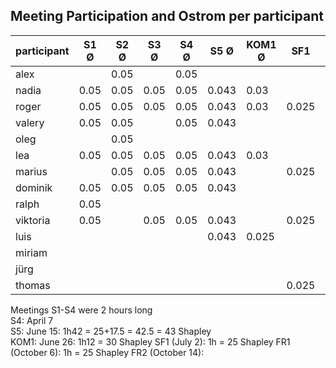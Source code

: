 ## Meeting Participation and Ostrom per participant

| participant | S1 Ø | S2 Ø | S3 Ø | S4 Ø | S5 Ø | KOM1 Ø | SF1 | FR1 | Total |
| --- | --- | --- | --- |--- |--- |--- |--- |---|---|
| alex |  | 0.05 |  | 0.05 |  |  |  | | 0.1|
| nadia | 0.05 |0.05 |0.05  |0.05 | 0.043 | 0.03 | | | 0.273|
| roger | 0.05 |0.05 |0.05  |0.05 | 0.043 | 0.03  | 0.025 | 0.025 | 0.323 |
| valery |0.05 | 0.05 | |0.05 | 0.043 | | | | 0.193|
| oleg |  | 0.05 | | | | | | |0.05|
| lea | 0.05 |0.05 |0.05  |0.05 | 0.043 | 0.03 | | 0.025  | 0.298 |
| marius |  |0.05 |0.05  |0.05 | 0.043 | | 0.025 | 0.025 |0.243 |
| dominik | 0.05 |0.05 |0.05  |0.05 | 0.043 | | | |0.243|
| ralph | 0.05 | | | | | | | |0.05|
| viktoria | 0.05 | |0.05  |0.05 | 0.043 | | 0.025 | 0.025 | 0.323 |
| luis |  | | | | 0.043 | 0.025|  |0.068 |
| miriam |  | | | | | ||||
| jürg |  | | | | | ||||
| thomas |  | | | | | | 0.025 | 0.025 |0.05|

Meetings S1-S4 were 2 hours long        
S4: April 7          
S5: June 15: 1h42 = 25+17.5 = 42.5 = 43 Shapley          
KOM1: June 26: 1h12 = 30 Shapley
SF1 (July 2): 1h = 25 Shapley
FR1 (October 6): 1h = 25 Shapley
FR2 (October 14): 
